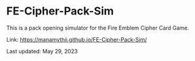 # FE-Cipher-Pack-Sim
This is a pack opening simulator for the Fire Emblem Cipher Card Game.

Link: https://manamythii.github.io/FE-Cipher-Pack-Sim/

Last updated: May 29, 2023
